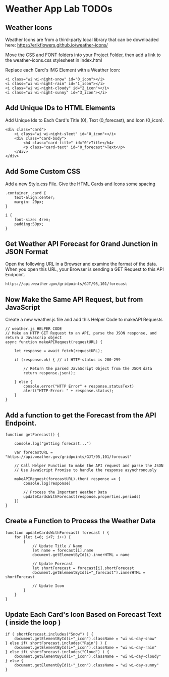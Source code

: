 # Weather App Lab TODOs

## Weather Icons

Weather Icons are from a third-party local library that can be downloaded here: https://erikflowers.github.io/weather-icons/

Move the CSS and FONT folders into your Project Folder, then add a link to the weather-icons.css stylesheet in index.html

Replace each Card's IMG Element with a Weather Icon:

    <i class="wi wi-night-snow" id="0_icon"></i>
    <i class="wi wi-night-rain" id="1_icon"></i>
    <i class="wi wi-night-cloudy" id="2_icon"></i>
    <i class="wi wi-night-sunny" id="3_icon"></i>


## Add Unique IDs to HTML Elements

Add Unique Ids to Each Card's Title (0), Text (0_forecast), and Icon (0_icon). 

    <div class="card">
        <i class="wi wi-night-sleet" id="0_icon"></i>
        <div class="card-body">
            <h4 class="card-title" id="0">Title</h4>
            <p class="card-text" id="0_forecast">Text</p>
        </div>
    </div>

## Add Some Custom CSS 

Add a new Style.css File. Give the HTML Cards and Icons some spacing

    .container .card {
        text-align:center;
        margin: 20px;
    }

    i {
        font-size: 4rem;
        padding:50px;
    }


## Get Weather API Forecast for Grand Junction in JSON Format

Open the following URL in a Browser and examine the format of the data.
When you open this URL, your Browser is sending a GET Request to this API Endpoint.

    https://api.weather.gov/gridpoints/GJT/95,101/forecast


## Now Make the Same API Request, but from JavaScript

Create a new weather.js file and add this Helper Code to makeAPI Requests

    // weather.js HELPER CODE
    // Make an HTTP GET Request to an API, parse the JSON response, and return a Javascrip object
    async function makeAPIRequest(requestURL) {

        let response = await fetch(requestURL);

        if (response.ok) { // if HTTP-status is 200-299

            // Return the parsed JavaScript Object from the JSON data
            return response.json();

        } else {
            console.error("HTTP Error" + response.statusText)
            alert("HTTP-Error: " + response.status);
        }
    }



## Add a function to get the Forecast from the API Endpoint.

    function getForecast() {
        
        console.log("getting forecast...")
        
        var forecastURL = "https://api.weather.gov/gridpoints/GJT/95,101/forecast"

        // Call Helper Function to make the API request and parse the JSON
        // Use JavaScript Promise to handle the response asynchronously 
        
        makeAPIRequest(forecastURL).then( response => {
            console.log(response)

            // Process the Important Weather Data
            updateCardsWithForecast(response.properties.periods)
        })
    }

## Create a Function to Process the Weather Data

    function updateCardsWithForecast( forecast ) {
        for (let i=0; i<7; i++) {
            {
                // Update Title / Name
                let name = forecast[i].name
                document.getElementById(i).innerHTML = name

                // Update Forecast
                let shortForecast = forecast[i].shortForecast
                document.getElementById(i+"_forecast").innerHTML = shortForecast

                // Update Icon
            }
        }
    }

## Update Each Card's Icon Based on Forecast Text ( inside the loop )

    if ( shortForecast.includes("Snow") ) {
        document.getElementById(i+"_icon").className = "wi wi-day-snow"
    } else if( shortForecast.includes("Rain") ) {
        document.getElementById(i+"_icon").className = "wi wi-day-rain"
    } else if( shortForecast.includes("Cloud") ) {
        document.getElementById(i+"_icon").className = "wi wi-day-cloudy"
    } else {
        document.getElementById(i+"_icon").className = "wi wi-day-sunny"
    }
